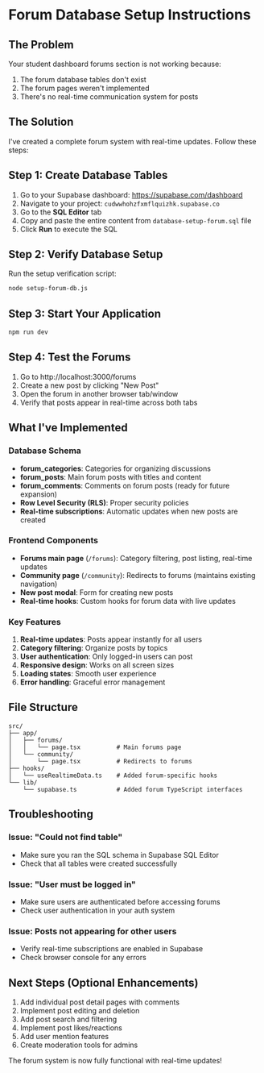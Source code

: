 # Forum Database Setup Instructions

## The Problem
Your student dashboard forums section is not working because:
1. The forum database tables don't exist
2. The forum pages weren't implemented
3. There's no real-time communication system for posts

## The Solution
I've created a complete forum system with real-time updates. Follow these steps:

## Step 1: Create Database Tables
1. Go to your Supabase dashboard: https://supabase.com/dashboard
2. Navigate to your project: `cudwwhohzfxmflquizhk.supabase.co`
3. Go to the **SQL Editor** tab
4. Copy and paste the entire content from `database-setup-forum.sql` file
5. Click **Run** to execute the SQL

## Step 2: Verify Database Setup
Run the setup verification script:
```bash
node setup-forum-db.js
```

## Step 3: Start Your Application
```bash
npm run dev
```

## Step 4: Test the Forums
1. Go to http://localhost:3000/forums
2. Create a new post by clicking "New Post"
3. Open the forum in another browser tab/window
4. Verify that posts appear in real-time across both tabs

## What I've Implemented

### Database Schema
- **forum_categories**: Categories for organizing discussions
- **forum_posts**: Main forum posts with titles and content
- **forum_comments**: Comments on forum posts (ready for future expansion)
- **Row Level Security (RLS)**: Proper security policies
- **Real-time subscriptions**: Automatic updates when new posts are created

### Frontend Components
- **Forums main page** (`/forums`): Category filtering, post listing, real-time updates
- **Community page** (`/community`): Redirects to forums (maintains existing navigation)
- **New post modal**: Form for creating new posts
- **Real-time hooks**: Custom hooks for forum data with live updates

### Key Features
1. **Real-time updates**: Posts appear instantly for all users
2. **Category filtering**: Organize posts by topics
3. **User authentication**: Only logged-in users can post
4. **Responsive design**: Works on all screen sizes
5. **Loading states**: Smooth user experience
6. **Error handling**: Graceful error management

## File Structure
```
src/
├── app/
│   ├── forums/
│   │   └── page.tsx          # Main forums page
│   └── community/
│       └── page.tsx          # Redirects to forums
├── hooks/
│   └── useRealtimeData.ts    # Added forum-specific hooks
└── lib/
    └── supabase.ts           # Added forum TypeScript interfaces
```

## Troubleshooting

### Issue: "Could not find table"
- Make sure you ran the SQL schema in Supabase SQL Editor
- Check that all tables were created successfully

### Issue: "User must be logged in"
- Make sure users are authenticated before accessing forums
- Check user authentication in your auth system

### Issue: Posts not appearing for other users
- Verify real-time subscriptions are enabled in Supabase
- Check browser console for any errors

## Next Steps (Optional Enhancements)
1. Add individual post detail pages with comments
2. Implement post editing and deletion
3. Add post search and filtering
4. Implement post likes/reactions
5. Add user mention features
6. Create moderation tools for admins

The forum system is now fully functional with real-time updates!